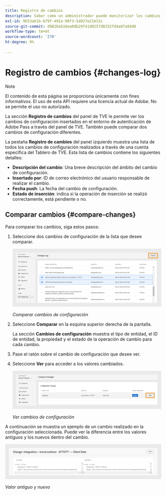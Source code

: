 ```yaml
---
title: Registro de cambios
description: Saber cómo un administrador puede monitorizar los cambios de configuración en el Tablero de TVE.
exl-id: 9b53a61b-679f-491e-90f3-5d827e21b32c
source-git-commit: d982beb16ea0db29f41d0257d8332fd4a07a84d8
workflow-type: tm+mt
source-wordcount: '270'
ht-degree: 0%

---
```


# Registro de cambios {#changes-log}

>[!NOTE]
>
>El contenido de esta página se proporciona únicamente con fines informativos. El uso de esta API requiere una licencia actual de Adobe. No se permite el uso no autorizado.

La sección **Registro de cambios** del panel de TVE le permite ver los cambios de configuración insertados en el entorno de autenticación de Adobe Pass a través del panel de TVE. También puede comparar dos cambios de configuración diferentes.

La pestaña **Registro de cambios** del panel izquierdo muestra una lista de todos los cambios de configuración realizados a través de una cuenta específica del Tablero de TVE. Esta lista de cambios contiene los siguientes detalles:

* **Descripción del cambio**: Una breve descripción del ámbito del cambio de configuración.
* **Insertado por**: ID de correo electrónico del usuario responsable de realizar el cambio.
* **Fecha push**: La fecha del cambio de configuración.
* **Estado de inserción**: indica si la operación de inserción se realizó correctamente, está pendiente o no.

## Comparar cambios {#compare-changes}

Para comparar los cambios, siga estos pasos:

1. Seleccione dos cambios de configuración de la lista que desee comparar.

   ![Comparar cambios de configuración](../assets/tve-dashboard/new-tve-dashboard/review/review-changes-compare-button.png)

   *Comparar cambios de configuración*

1. Seleccione **Comparar** en la esquina superior derecha de la pantalla.

   La sección **Cambios de configuración** muestra el tipo de entidad, el ID de entidad, la propiedad y el estado de la operación de cambio para cada cambio.

1. Pase el ratón sobre el cambio de configuración que desee ver.

1. Seleccione **Ver** para acceder a los valores cambiados.

   ![Ver cambios de configuración](../assets/tve-dashboard/new-tve-dashboard/review/review-changes-view-button.png)

   *Ver cambios de configuración*

A continuación se muestra un ejemplo de un cambio realizado en la configuración seleccionada. Puede ver la diferencia entre los valores antiguos y los nuevos dentro del cambio.

![Valor antiguo y nuevo](../assets/tve-dashboard/new-tve-dashboard/review/review-change-modal-view.png)

*Valor antiguo y nuevo*
